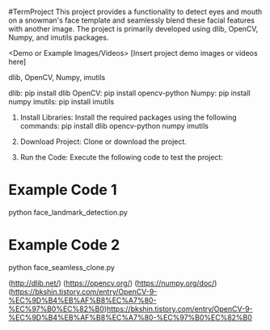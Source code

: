 #TermProject
<Project Overview>
This project provides a functionality to detect eyes and mouth on a snowman's face template and seamlessly blend these facial features with another image. The project is primarily developed using dlib, OpenCV, Numpy, and imutils packages.

<Demo or Example Images/Videos>
[Insert project demo images or videos here]

<Used Packages and Versions>

dlib, OpenCV, Numpy, imutils

dlib: pip install dlib
OpenCV: pip install opencv-python
Numpy: pip install numpy
imutils: pip install imutils


<Execution Instructions>

1. Install Libraries: Install the required packages using the following commands:
pip install dlib opencv-python numpy imutils

2. Download Project: Clone or download the project.

3. Run the Code: Execute the following code to test the project:

# Example Code 1
python face_landmark_detection.py

# Example Code 2
python face_seamless_clone.py

<References>

(http://dlib.net/)
(https://opencv.org/)
(https://numpy.org/doc/)
(https://bkshin.tistory.com/entry/OpenCV-9-%EC%9D%B4%EB%AF%B8%EC%A7%80-%EC%97%B0%EC%82%B0)https://bkshin.tistory.com/entry/OpenCV-9-%EC%9D%B4%EB%AF%B8%EC%A7%80-%EC%97%B0%EC%82%B0
